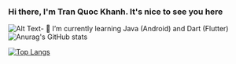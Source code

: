 ### Hi there, I'm Tran Quoc Khanh. It's nice to see you here

![Alt Text](https://i.pinimg.com/originals/57/5a/20/575a20918d349a354cc636a0d49b35a0.gif)- 🌱 I’m currently learning Java (Android) and Dart (Flutter)
![Anurag's GitHub stats](https://github-readme-stats.vercel.app/api?username=KSB-tqk&show_icons=true&theme=gotham)

[![Top Langs](https://github-readme-stats.vercel.app/api/top-langs/?username=KSB-tqk&layout=compact&theme=gotham)](https://github.com/anuraghazra/github-readme-stats)
